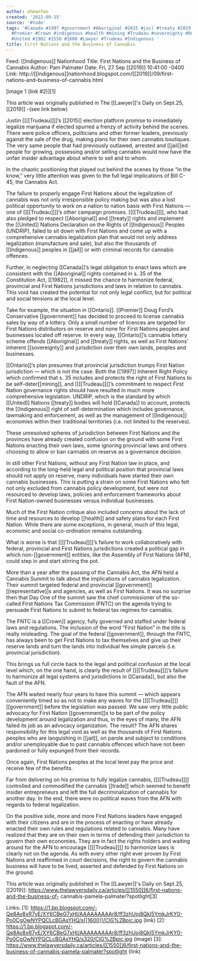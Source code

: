```yaml
---
author: ohmanfoo
created: '2022-09-15'
source: '#todo'
tags: '#Canada #1997 #government #Aboriginal #2015 #jail #treaty #2019 #representative
  #Premier #Crown #indigenous #health #mining #Trudeau #sovereignty #Ontario #trade
  #United #1982 #1550 #1600 #Lawyer #Trudeau #Indigenous '
title: First Nations and the Business of Cannabis
---
```


Feed: [[Indigenous]] Nationhood
Title: First Nations and the Business of Cannabis
Author: Pam Palmater
Date: Fri, 27 Sep [[2019]] 10:41:00 -0400
Link: http://[[indigenous]]nationhood.blogspot.com/[[2019]]/09/first-nations-and-business-of-cannabis.html
 
[image 1 (link #2)][1]
 
This article was originally published in The [[Lawyer]]'s Daily on Sept.25, [[2019]] 
-(see link below)
 
Justin [[[[Trudeau]]]]’s [[2015]] election platform promise to immediately legalize 
marijuana if elected spurred a frenzy of activity behind the scenes. There were 
police officers, politicians and other former leaders, previously against the 
sale of the drug, making plans for their own cannabis boutiques. The very same 
people that had previously outlawed, arrested and [[jail]]ed people for growing, 
possessing and/or selling cannabis would now have the unfair insider advantage 
about where to sell and to whom.
 
In the chaotic positioning that played out behind the scenes by those “in the 
know,” very little attention was given to the full legal implications of Bill 
C-45, the Cannabis Act.
 
The failure to properly engage First Nations about the legalization of cannabis 
was not only irresponsible policy making but was also a lost political 
opportunity to work on a nation to nation basis with First Nations — one of 
[[[[Trudeau]]]]’s other campaign promises. [[[[Trudeau]]]], who had also pledged to respect 
[[Aboriginal]] and [[treaty]] rights and implement the [[United]] Nations Declaration on the
Rights of [[Indigenous]] Peoples (UNDRIP), failed to sit down with First Nations and
come up with a comprehensive cannabis legalization plan that would not only 
address legalization (manufacture and sale), but also the thousands of 
[[Indigenous]] peoples in [[jail]] or with criminal records for cannabis offences.
 
Further, in neglecting [[Canada]]’s legal obligation to enact laws which are 
consistent with the [[Aboriginal]] rights contained in s. 35 of the Constitution 
Act, [[1982]], it missed the chance to harmonize federal, provincial and First 
Nations jurisdictions and laws in relation to cannabis. This void has created 
the potential for not only legal conflict, but for political and social tensions
at the local level.
 
Take for example, the situation in [[Ontario]]. [[Premier]] Doug Ford’s Conservative 
[[government]] has decided to proceed to license cannabis sales by way of a lottery.
Only a small number of licences are targeted for First Nations distributors on 
reserve and none for First Nations peoples and businesses located off reserve. 
In every way, [[Ontario]]’s cannabis lottery scheme offends [[Aboriginal]] and [[treaty]] 
rights, as well as First Nations’ inherent [[sovereignty]] and jurisdiction over 
their own lands, peoples and businesses.
 
[[Ontario]]’s plan presumes that provincial jurisdiction trumps First Nation 
jurisdiction — which is not the case. Both the [[1997]] Inherent Right Policy which 
confirmed that s. 35 includes and protects the right of First Nations to be 
self-deter[[mining]], and [[[[Trudeau]]]]’s commitment to respect First Nation governance 
rights should have resulted in much more comprehensive legislation. UNDRIP, 
which is the standard by which [[United]] Nations [[treaty]] bodies will hold [[Canada]] to 
account, protects the [[Indigenous]] right of self-determination which includes 
governance, lawmaking and enforcement, as well as the management of [[Indigenous]] 
economies within their traditional territories (i.e. not limited to the 
reserves).
 
These unresolved spheres of jurisdiction between First Nations and the provinces
have already created confusion on the ground with some First Nations enacting 
their own laws, some ignoring provincial laws and others choosing to allow or 
ban cannabis on reserve as a governance decision.
 
In still other First Nations, without any First Nation law in place, and 
according to the long-held legal and political position that provincial laws 
should not apply on reserve, many individuals have started their own cannabis 
businesses. This is putting a strain on some First Nations who felt not only 
excluded from cannabis policy development, but were not resourced to develop 
laws, policies and enforcement frameworks about First Nation-owned businesses 
versus individual businesses.
 
Much of the First Nation critique also included concerns about the lack of time 
and resources to develop [[health]] and safety plans for each First Nation. While 
there are some exceptions, in general, much of this legal, economic and social 
co-ordination remains outstanding.
 
What is worse is that [[[[Trudeau]]]]’s failure to work collaboratively with federal, 
provincial and First Nations jurisdictions created a political gap in which 
non-[[government]] entities, like the Assembly of First Nations (AFN), could step in
and start stirring the pot.
 
More than a year after the passing of the Cannabis Act, the AFN held a Cannabis 
Summit to talk about the implications of cannabis legalization. Their summit 
targeted federal and provincial [[government]] [[representative]]s and agencies, as well
as First Nations. It was no surprise then that Day One of the summit saw the 
chief commissioner of the so-called First Nations Tax Commission (FNTC) on the 
agenda trying to persuade First Nations to submit to federal tax regimes for 
cannabis.
 
The FNTC is a [[Crown]] agency, fully governed and staffed under federal laws and 
regulations. The inclusion of the word “First Nation” in the title is really 
misleading. The goal of the federal [[government]], through the FNTC, has always 
been to get First Nations to tax themselves and give up their reserve lands and 
turn the lands into individual fee simple parcels (i.e. provincial 
jurisdiction).
 
This brings us full circle back to the legal and political confusion at the 
local level which, on the one hand, is clearly the result of [[[[Trudeau]]]]’s failure 
to harmonize all legal systems and jurisdictions in [[Canada]], but also the fault 
of the AFN.
 
The AFN waited nearly four years to have this summit — which appears 
conveniently timed so as not to make any waves for the [[[[Trudeau]]]] [[government]] before
the legislation was passed. We saw very little public advocacy for First Nation 
[[government]]s to be part of the policy development around legalization and thus, 
in the eyes of many, the AFN failed its job as an advocacy organization. The 
result? The AFN shares responsibility for this legal void as well as the 
thousands of First Nations peoples who are languishing in [[jail]], on parole and 
subject to conditions and/or unemployable due to past cannabis offences which 
have not been pardoned or fully expunged from their records.
 
Once again, First Nations peoples at the local level pay the price and receive 
few of the benefits.
 
Far from delivering on his promise to fully legalize cannabis, [[[[Trudeau]]]] 
controlled and commodified the cannabis [[trade]] which seemed to benefit insider 
entrepreneurs and left the full decriminalization of cannabis for another day. 
In the end, there were no political waves from the AFN with regards to federal 
legalization.
 
On the positive side, more and more First Nations leaders have engaged with 
their citizens and are in the process of enacting or have already enacted their 
own rules and regulations related to cannabis. Many have realized that they are 
on their own in terms of defending their jurisdiction to govern their own 
economies. They are in fact the rights holders and waiting around for the AFN to
encourage [[[[Trudeau]]]] to harmonize laws is clearly not on the agenda. As with every 
other right ever proven by First Nations and reaffirmed in court decisions, the 
right to govern the cannabis business will have to be lived, asserted and 
defended by First Nations on the ground.
 
This article was originally published in The [[Lawyer]]'s Daily on Sept.25, [[2019]]:
https://www.thelawyersdaily.ca/articles/[[1550]]6/first-nations-and-the-business-of-
cannabis-pamela-palmater?spotlight[3]
 
 
 
Links: 
[1]: https://1.bp.blogspot.com/-Qe8Av8xR7yE/XY6CBeG7xHI/AAAAAAAAAr8/ff3zhUoj8QkI5YmkJrKY0-Po0CgOwNYPQCLcBGAsYHQ/s[[1600]]/CIG%2Bpic.jpg (link)
[2]: https://1.bp.blogspot.com/-Qe8Av8xR7yE/XY6CBeG7xHI/AAAAAAAAAr8/ff3zhUoj8QkI5YmkJrKY0-Po0CgOwNYPQCLcBGAsYHQ/s320/CIG%2Bpic.jpg (image)
[3]: https://www.thelawyersdaily.ca/articles/[[1550]]6/first-nations-and-the-business-of-cannabis-pamela-palmater?spotlight (link)